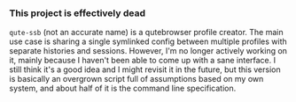 ### This project is effectively dead

`qute-ssb` (not an accurate name) is a qutebrowser profile creator.
The main use case is sharing a single symlinked config between multiple profiles
with separate histories and sessions. However, I'm no longer actively working on
it, mainly because I haven't been able to come up with a sane interface.
I still think it's a good idea and I might revisit it in the future, but this
version is basically an overgrown script full of assumptions based on my own
system, and about half of it is the command line specification.
